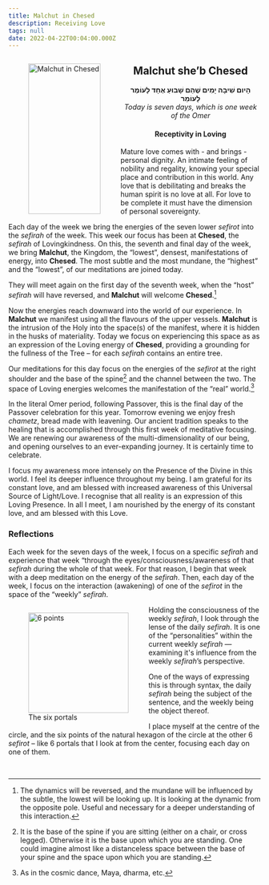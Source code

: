 ```yaml
---
title: Malchut in Chesed
description: Receiving Love
tags: null
date: 2022-04-22T00:04:00.000Z
---
```

<a href="https://www.chabad.org/holidays/sefirah/omer-count_cdo/jewish/Count-the-Omer.htm">
<i class="fa fa-file" aria-hidden="true"></i></a>

<figure style='float: left'>
 <a href='/posts/img/neshama/freedom/Tree%20of%20Life%201.7%20-%20upper%20noD%20(Malchut%20in%20Chesed).png'>
   <img src='/posts/img/neshama/freedom/Tree%20of%20Life%201.7%20-%20upper%20noD%20(Malchut%20in%20Chesed)_144x300.png' alt='Malchut in Chesed' width='144' height='300' />
 </a>
</figure>

<div style="text-align:center">
<h2>Malchut she’b Chesed</h2>
<p>
<span dir="rtl"><b>הָיום שִׁיבָה יָמִים שֶׁהֵם שָׁבוּעַ אֶחָד לָעוֹמֶר לָעוֹמֵר</b></span>
<br />
<i>Today is seven days, which is one week of the Omer</i>

<h4>Receptivity in Loving</h4>
</div>

<div class="abstract">

Mature love comes with - and brings - personal dignity. An intimate feeling of nobility and regality, knowing your special place and contribution in this world. Any love that is debilitating and breaks the human spirit is no love at all. For love to be complete it must have the dimension of personal sovereignty.

</div>

Each day of the week we bring the energies of the seven lower _sefirot_ into the _sefirah_ of the week. This week our focus has been at **Chesed**, the _sefirah_ of Lovingkindness. On this, the seventh and final day of the week, we bring **Malchut**, the Kingdom, the “lowest”, densest, manifestations of energy, into **Chesed**. The most subtle and the most mundane, the “highest” and the “lowest”, of our meditations are joined today.

They will meet again on the first day of the seventh week, when the “host” _sefirah_ will have reversed, and **Malchut** will welcome **Chesed**.[^1]

Now the energies reach downward into the world of our experience. In **Malchut** we manifest using all the flavours of the upper vessels. **Malchut** is the intrusion of the Holy into the space(s) of the manifest, where it is hidden in the husks of materiality. Today we focus on experiencing this space as as an expression of the Loving energy of **Chesed**, providing a grounding for the fullness of the Tree – for each _sefirah_ contains an entire tree.

Our meditations for this day focus on the energies of the _sefirot_ at the right shoulder and the base of the spine[^2] and the channel between the two. The space of Loving energies welcomes the manifestation of the “real” world.[^3]

In the literal Omer period, following Passover, this is the final day of the Passover celebration for this year. Tomorrow evening we enjoy fresh _chametz_, bread made with leavening. Our ancient tradition speaks to the healing that is accomplished through this first week of meditative focusing. We are renewing our awareness of the multi-dimensionality of our being, and opening ourselves to an ever-expanding journey. It is certainly time to celebrate.

<div class="abstract">

I focus my awareness more intensely on the Presence of the Divine in this world. I feel its deeper influence throughout my being. I am grateful for its constant love, and am blessed with increased awareness of this  Universal Source of Light/Love. I recognise that all reality is an expression of this Loving Presence. In all I meet, I am nourished by the  energy of its constant love, and am blessed with this Love.

</div>

<h3>Reflections</h3>

<div class="block note">

Each week for the seven days of the week, I focus on a specific _sefirah_ and experience that week “through the eyes/consciousness/awareness of that _sefirah_ during the whole of that week. For that reason, I begin that week with a deep meditation on the energy of the _sefirah_. Then, each day of the week, I focus on the interaction (awakening) of one of the _sefirot_ in the space of the “weekly” _sefirah_.

<figure style='float: left'>
  <img src='/posts/img/neshama/six_portals_200x200.jpg' alt='6 points' width='200' height='200' />
  <figcaption>The six portals</figcaption>
</figure>

Holding the consciousness of the weekly _sefirah_, I look through the lense of the daily _sefirah_.  It is one of the “personalities” within the current weekly _sefirah_ &mdash; examining it's influence from the weekly _sefirah_’s perspective.

One of the ways of expressing this is through syntax, the daily _sefirah_ being the subject of the sentence, and the weekly being the object thereof.

I place myself at the centre of the circle, and the six points of the natural hexagon of the circle at the other 6 _sefirot_ – like 6 portals that I look at from the center, focusing each day on one of them.

</div>

<br clear="all"/>

[^1]: The dynamics will be reversed, and the mundane will be influenced by the subtle, the lowest will be looking up. It is looking at the dynamic from the opposite pole. Useful and necessary for a deeper understanding of this interaction.
[^2]: It is the base of the spine if you are sitting (either on a chair, or cross legged). Otherwise it is the base upon which you are standing. One could imagine almost like a distanceless space between the base of your spine and the space upon which you are standing.
[^3]: As in the cosmic dance, Maya, dharma, etc.
